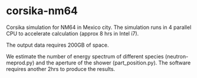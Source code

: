 # corsika-nm64
Corsika simulation for NM64 in Mexico city.
The simulation runs in 4 parallel CPU to accelerate calculation (approx 8 hrs in Intel i7).

The output data requires 200GB of space.

We estimate the number of energy spectrum of different species (neutron-meprod.py)  and the aperture of the shower (part_position.py).
The software requires another 2hrs to produce the results.

